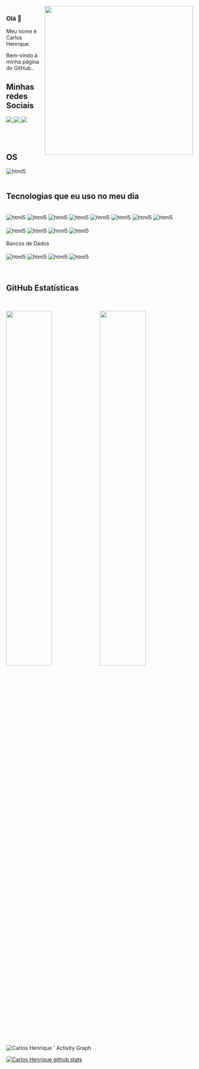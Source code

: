 <img src="https://user-images.githubusercontent.com/14335370/153728893-8473a4f6-3c86-4dba-8aef-26f7391bda54.gif" min-width="400px" max-width="400px" width="400px" align="right">

### Olá 👋

Meu nome é Carlos Henrique.

Bem-vindo à minha página do GitHub..
<br>

## **Minhas redes Sociais**

<p align="left">
  <a href="heinrickcosttagmail.com" alt="Gmail" target="_blank">
  <img src="https://img.shields.io/badge/-Gmail-FF0000?style=for-the-badge&logo=gmail&logoColor=white">
  </a> 

  <a href="https://www.linkedin.com/in/heinrickcostta/" alt="Linkedin" target="blank">
  <img src="https://img.shields.io/badge/LinkedIn-0077B5?style=for-the-badge&logo=linkedin&logoColor=white">
  </a> 
  
  <a href="https://wa.me/5586994209350" alt="WhatsApp" target="_blank">
  <img src="https://img.shields.io/badge/WhatsApp-25D366?style=for-the-badge&logo=whatsapp&logoColor=white">
  </a>

  </p>


<br>
<br>

## **OS**  
<div>
  <img align="center" alt="html5" src="https://img.shields.io/badge/Ubuntu-E95420?style=for-the-badge&logo=ubuntu&logoColor=white" />
<br>
<br>
</div>


## **Tecnologias que eu uso no meu dia**  
<div><br/>
  <img align="center" alt="html5" src="https://img.shields.io/badge/HTML5-E34F26?style=for-the-badge&logo=html5&logoColor=white" />
  <img align="center" alt="html5" src="https://img.shields.io/badge/CSS-239120?&style=for-the-badge&logo=css3&logoColor=white" />
  <img align="center" alt="html5" src="https://img.shields.io/badge/React-20232A?style=for-the-badge&logo=react&logoColor=61DAFB"/>
  <img align="center" alt="html5" src="https://img.shields.io/badge/Elixir-4B275F?style=for-the-badge&logo=elixir&logoColor=white"/>
  <img align="center" alt="html5" src="https://img.shields.io/badge/Node.js-43853D?style=for-the-badge&logo=node.js&logoColor=white"/>
  <img align="center" alt="html5" src="https://img.shields.io/badge/TypeScript-007ACC?style=for-the-badge&logo=typescript&logoColor=white"/>
  <img align="center" alt="html5" src="https://img.shields.io/badge/JavaScript-F7DF1E?style=for-the-badge&logo=javascript&logoColor=black"/>
  <img align="center" alt="html5" src="https://img.shields.io/badge/Express.js-404D59?style=for-the-badge"/>
  </div>
  <div><br/>
  <img align="center" alt="html5" src="https://img.shields.io/badge/Heroku-430098?style=for-the-badge&logo=heroku&logoColor=white"/>
  <img align="center" alt="html5" src="https://img.shields.io/badge/styled--components-DB7093?style=for-the-badge&logo=styled-components&logoColor=white"/>
  <img align="center" alt="html5" src="https://img.shields.io/badge/Redux-593D88?style=for-the-badge&logo=redux&logoColor=white"/>
  <img align="center" alt="html5" src="https://img.shields.io/badge/Amazon_AWS-232F3E?style=for-the-badge&logo=amazon-aws&logoColor=white"/>
</div><br/>
Bancos de Dados
<div><br/>
  <img align="center" alt="html5" src="https://img.shields.io/badge/MySQL-00000F?style=for-the-badge&logo=mysql&logoColor=white"/>
  <img align="center" alt="html5" src="https://img.shields.io/badge/PostgreSQL-316192?style=for-the-badge&logo=postgresql&logoColor=white"/>
  <img align="center" alt="html5" src="https://img.shields.io/badge/MongoDB-4EA94B?style=for-the-badge&logo=mongodb&logoColor=white"/>
  <img align="center" alt="html5" src="https://img.shields.io/badge/SQLite-07405E?style=for-the-badge&logo=sqlite&logoColor=white"/>
</div>  
<br>
<br>

## **GitHub Estatísticas**

<br/>
<p align="left">
   <img width="49.5%" src="https://github-readme-stats.vercel.app/api?username=HEINRICK7&show_icons=true&theme=gruvbox&hide_border=true" />
    <img width="49.5%" src="https://github-readme-streak-stats.herokuapp.com/?user=HEINRICK7&theme=gruvbox&hide_border=true" />
  </a>
</p>
<br>

![Carlos Henrique ' Activity Graph](https://activity-graph.herokuapp.com/graph?username=HEINRICK7&custom_title=Henrick7%20Contribution%20Graph&theme=gruvbox&bg_color=282828&hide_border=true&line=d1a01f&point=c58545)


<a href="https://github.com/HEINRICK7">
  <img align="center" src="https://github-readme-stats.vercel.app/api/top-langs/?username=HEINRICK7&theme=gruvbox&hide_langs_below=1" alt="Carlos Henrique github stats"/>
</a>
